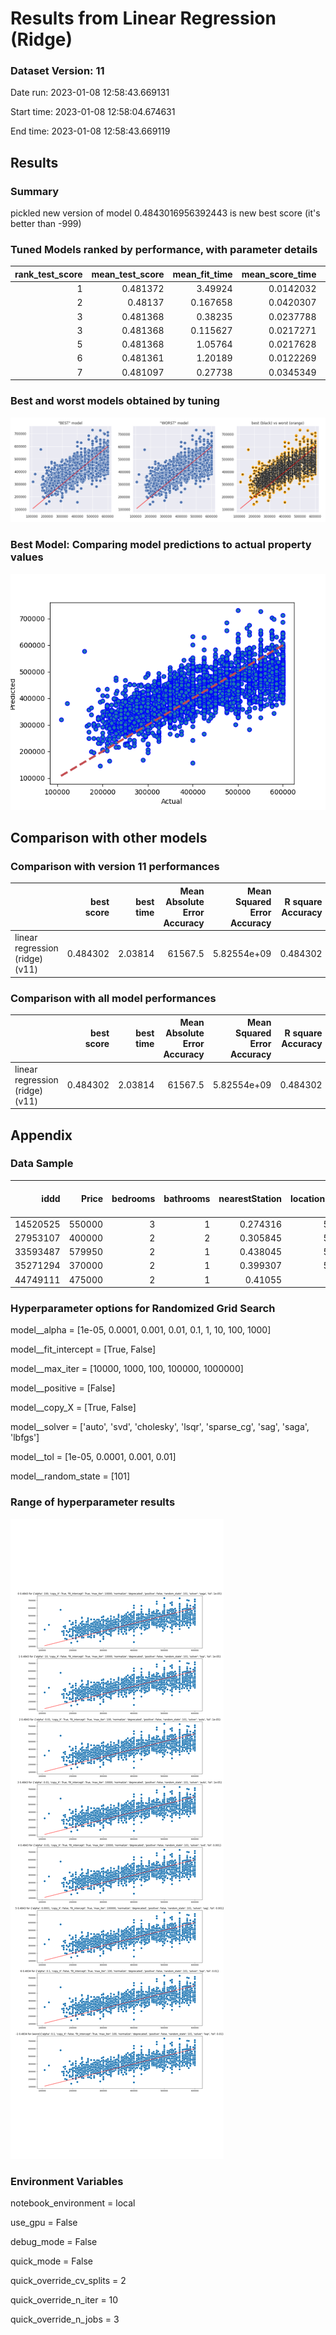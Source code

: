 # Results from Linear Regression (Ridge)
### Dataset Version: 11
Date run: 2023-01-08 12:58:43.669131

Start time: 2023-01-08 12:58:04.674631

End time: 2023-01-08 12:58:43.669119

## Results
### Summary
pickled new version of model
0.4843016956392443 is new best score (it's better than -999)

### Tuned Models ranked by performance, with parameter details
|   rank_test_score |   mean_test_score |   mean_fit_time |   mean_score_time |   param_model__tol | param_model__solver   |   param_model__random_state | param_model__positive   |   param_model__max_iter | param_model__fit_intercept   | param_model__copy_X   |   param_model__alpha | params2                                      |
|------------------:|------------------:|----------------:|------------------:|-------------------:|:----------------------|----------------------------:|:------------------------|------------------------:|:-----------------------------|:----------------------|---------------------:|:---------------------------------------------|
|                 1 |          0.481372 |        3.49924  |         0.0142032 |              1e-05 | saga                  |                         101 | False                   |                   10000 | True                         | True                  |             100      | 1e-05/saga/101/False/10000/True/True/100     |
|                 2 |          0.48137  |        0.167658 |         0.0420307 |              1e-05 | lsqr                  |                         101 | False                   |                   10000 | True                         | False                 |              10      | 1e-05/lsqr/101/False/10000/True/False/10     |
|                 3 |          0.481368 |        0.38235  |         0.0237788 |              1e-05 | auto                  |                         101 | False                   |                     100 | True                         | True                  |               0.01   | 1e-05/auto/101/False/100/True/True/0.01      |
|                 3 |          0.481368 |        0.115627 |         0.0217271 |              1e-05 | auto                  |                         101 | False                   |                   10000 | True                         | True                  |               0.01   | 1e-05/auto/101/False/10000/True/True/0.01    |
|                 5 |          0.481368 |        1.05764  |         0.0217628 |              0.001 | svd                   |                         101 | False                   |                   10000 | True                         | True                  |               0.01   | 0.001/svd/101/False/10000/True/True/0.01     |
|                 6 |          0.481361 |        1.20189  |         0.0122269 |              0.001 | sag                   |                         101 | False                   |                  100000 | True                         | False                 |               0.0001 | 0.001/sag/101/False/100000/True/False/0.0001 |
|                 7 |          0.481097 |        0.27738  |         0.0345349 |              0.01  | lsqr                  |                         101 | False                   |                     100 | True                         | False                 |               0.1    | 0.01/lsqr/101/False/100/True/False/0.1       |
### Best and worst models obtained by tuning
![detail](../artifacts/linear_regression__ridge___v11__best_and_worst.png)
### Best Model: Comparing model predictions to actual property values
![detail](../artifacts/linear_regression__ridge___v11__best_model_correlation.png)
## Comparison with other models
### Comparison with version 11 performances
|                                 |   best score |   best time |   Mean Absolute Error Accuracy |   Mean Squared Error Accuracy |   R square Accuracy |   Root Mean Squared Error | best run date              | best method   |
|:--------------------------------|-------------:|------------:|-------------------------------:|------------------------------:|--------------------:|--------------------------:|:---------------------------|:--------------|
| linear regression (ridge) (v11) |     0.484302 |     2.03814 |                        61567.5 |                   5.82554e+09 |            0.484302 |                   76325.2 | 2023-01-08 12:58:43.144331 | random search |
### Comparison with all model performances
|                                 |   best score |   best time |   Mean Absolute Error Accuracy |   Mean Squared Error Accuracy |   R square Accuracy |   Root Mean Squared Error | best run date              | best method   |
|:--------------------------------|-------------:|------------:|-------------------------------:|------------------------------:|--------------------:|--------------------------:|:---------------------------|:--------------|
| linear regression (ridge) (v11) |     0.484302 |     2.03814 |                        61567.5 |                   5.82554e+09 |            0.484302 |                   76325.2 | 2023-01-08 12:58:43.144331 | random search |
## Appendix
### Data Sample
|     iddd |   Price |   bedrooms |   bathrooms |   nearestStation |   location.latitude |   location.longitude |   latitude_deviation |   longitude_deviation | tenure.tenureType   |   feature__1 bedroom |   feature__2 bedrooms |   feature__2 double bedrooms |   feature__allocated parking |   feature__allocated parking space |   feature__balcony |   feature__bathroom |   feature__chain free |   feature__close to local amenities |   feature__communal garden |   feature__communal gardens |   feature__double bedroom |   feature__double glazed |   feature__double glazing |   feature__epc rating c |   feature__epc rating d |   feature__excellent location |   feature__excellent transport links |   feature__family bathroom |   feature__first floor |   feature__fitted kitchen |   feature__garage |   feature__garden |   feature__gas central heating |   feature__great location |   feature__ground floor |   feature__kitchen |   feature__leasehold |   feature__long lease |   feature__modern bathroom |   feature__modern kitchen |   feature__no chain |   feature__no onward chain |   feature__off street parking |   feature__one bedroom |   feature__one double bedroom |   feature__parking |   feature__private balcony |   feature__private garden |   feature__private rear garden |   feature__reception room |   feature__separate kitchen |   feature__share of freehold |   feature__three bedrooms |   feature__three double bedrooms |   feature__top floor |   feature__two bathrooms |   feature__two bedrooms |   feature__two double bedrooms |   feature__two reception rooms |   feature__2__garden |   feature__2__central heating |   feature__2__parking |   feature__2__off road |   feature__2__shower |   feature__2__cavity wall insulation |   feature__2__wall insulation |   feature__2__insulation |   feature__2__insulat |   feature__2__dining room |   feature__2__garage |   feature__2__en-suite |   feature__2__en suite |   feature__2__penthouse |   feature__2__balcony |   feature__2__double-glazing |   feature__2__double glazing |   feature__2__off-road parking |   feature__2__security |   feature__2__patio |   feature__2__underfloor heating |   feature__2__marble |
|---------:|--------:|-----------:|------------:|-----------------:|--------------------:|---------------------:|---------------------:|----------------------:|:--------------------|---------------------:|----------------------:|-----------------------------:|-----------------------------:|-----------------------------------:|-------------------:|--------------------:|----------------------:|------------------------------------:|---------------------------:|----------------------------:|--------------------------:|-------------------------:|--------------------------:|------------------------:|------------------------:|------------------------------:|-------------------------------------:|---------------------------:|-----------------------:|--------------------------:|------------------:|------------------:|-------------------------------:|--------------------------:|------------------------:|-------------------:|---------------------:|----------------------:|---------------------------:|--------------------------:|--------------------:|---------------------------:|------------------------------:|-----------------------:|------------------------------:|-------------------:|---------------------------:|--------------------------:|-------------------------------:|--------------------------:|----------------------------:|-----------------------------:|--------------------------:|---------------------------------:|---------------------:|-------------------------:|------------------------:|-------------------------------:|-------------------------------:|---------------------:|------------------------------:|----------------------:|-----------------------:|---------------------:|-------------------------------------:|------------------------------:|-------------------------:|----------------------:|--------------------------:|---------------------:|-----------------------:|-----------------------:|------------------------:|----------------------:|-----------------------------:|-----------------------------:|-------------------------------:|-----------------------:|--------------------:|---------------------------------:|---------------------:|
| 14520525 |  550000 |          3 |           1 |         0.274316 |             51.5299 |            -0.20702  |             0.03023  |              0.1026   | LEASEHOLD           |                    0 |                     0 |                            0 |                            0 |                                  0 |                  0 |                   0 |                     0 |                                   0 |                          0 |                           0 |                         0 |                        0 |                         0 |                       0 |                       0 |                             0 |                                    0 |                          0 |                      0 |                         0 |                 0 |                 0 |                              0 |                         0 |                       0 |                  0 |                    1 |                     0 |                          0 |                         0 |                   0 |                          0 |                             0 |                      0 |                             0 |                  0 |                          1 |                         0 |                              0 |                         0 |                           1 |                            0 |                         0 |                                0 |                    0 |                        0 |                       0 |                              0 |                              0 |                    0 |                             0 |                     0 |                      0 |                    0 |                                    0 |                             0 |                        0 |                     0 |                         0 |                    0 |                      0 |                      0 |                       0 |                     1 |                            0 |                            0 |                              0 |                      0 |                   0 |                                0 |                    0 |
| 27953107 |  400000 |          2 |           2 |         0.305845 |             51.5494 |            -0.4826   |             0.04967  |              0.37818  | LEASEHOLD           |                    0 |                     0 |                            0 |                            1 |                                  0 |                  1 |                   0 |                     0 |                                   0 |                          0 |                           0 |                         0 |                        0 |                         0 |                       0 |                       0 |                             0 |                                    0 |                          1 |                      0 |                         0 |                 0 |                 0 |                              0 |                         0 |                       0 |                  0 |                    0 |                     0 |                          0 |                         0 |                   0 |                          0 |                             0 |                      0 |                             0 |                  0 |                          0 |                         0 |                              0 |                         0 |                           0 |                            0 |                         0 |                                0 |                    1 |                        0 |                       0 |                              1 |                              0 |                    0 |                             0 |                     1 |                      0 |                    0 |                                    0 |                             0 |                        0 |                     0 |                         0 |                    0 |                      1 |                      0 |                       0 |                     1 |                            0 |                            0 |                              0 |                      0 |                   0 |                                0 |                    0 |
| 33593487 |  579950 |          2 |           1 |         0.438045 |             51.4472 |            -0.33877  |             0.05254  |              0.23435  | FREEHOLD            |                    0 |                     0 |                            1 |                            0 |                                  0 |                  0 |                   0 |                     0 |                                   0 |                          0 |                           0 |                         0 |                        0 |                         0 |                       0 |                       0 |                             0 |                                    0 |                          0 |                      0 |                         0 |                 0 |                 0 |                              0 |                         0 |                       0 |                  0 |                    0 |                     0 |                          0 |                         0 |                   0 |                          1 |                             0 |                      0 |                             0 |                  0 |                          0 |                         0 |                              0 |                         0 |                           0 |                            0 |                         0 |                                0 |                    0 |                        0 |                       0 |                              0 |                              0 |                    1 |                             0 |                     0 |                      0 |                    0 |                                    0 |                             0 |                        0 |                     0 |                         1 |                    0 |                      0 |                      0 |                       0 |                     0 |                            0 |                            0 |                              0 |                      0 |                   0 |                                0 |                    0 |
| 35271294 |  370000 |          2 |           1 |         0.399307 |             51.4496 |            -0.140154 |             0.050152 |              0.035734 | LEASEHOLD           |                    0 |                     0 |                            0 |                            0 |                                  0 |                  1 |                   0 |                     0 |                                   0 |                          0 |                           0 |                         0 |                        0 |                         1 |                       0 |                       0 |                             0 |                                    0 |                          0 |                      0 |                         0 |                 0 |                 0 |                              0 |                         1 |                       0 |                  0 |                    0 |                     0 |                          0 |                         0 |                   0 |                          0 |                             0 |                      0 |                             0 |                  0 |                          0 |                         0 |                              0 |                         0 |                           0 |                            0 |                         0 |                                0 |                    0 |                        0 |                       0 |                              0 |                              0 |                    0 |                             0 |                     0 |                      0 |                    0 |                                    0 |                             0 |                        0 |                     0 |                         0 |                    0 |                      0 |                      0 |                       0 |                     1 |                            0 |                            1 |                              0 |                      0 |                   0 |                                0 |                    0 |
| 44749111 |  475000 |          2 |           1 |         0.41055  |             51.37   |            -0.21241  |             0.12967  |              0.10799  | FREEHOLD            |                    0 |                     0 |                            0 |                            0 |                                  0 |                  0 |                   0 |                     0 |                                   0 |                          0 |                           0 |                         0 |                        0 |                         0 |                       0 |                       0 |                             0 |                                    0 |                          0 |                      0 |                         1 |                 0 |                 0 |                              0 |                         0 |                       0 |                  0 |                    0 |                     0 |                          0 |                         0 |                   0 |                          0 |                             0 |                      0 |                             0 |                  0 |                          0 |                         0 |                              0 |                         0 |                           0 |                            0 |                         0 |                                0 |                    0 |                        0 |                       0 |                              0 |                              0 |                    1 |                             0 |                     0 |                      0 |                    1 |                                    0 |                             0 |                        0 |                     0 |                         0 |                    0 |                      0 |                      0 |                       0 |                     0 |                            0 |                            1 |                              0 |                      0 |                   0 |                                0 |                    0 |
### Hyperparameter options for Randomized Grid Search
model__alpha = [1e-05, 0.0001, 0.001, 0.01, 0.1, 1, 10, 100, 1000]

model__fit_intercept = [True, False]

model__max_iter = [10000, 1000, 100, 100000, 1000000]

model__positive = [False]

model__copy_X = [True, False]

model__solver = ['auto', 'svd', 'cholesky', 'lsqr', 'sparse_cg', 'sag', 'saga', 'lbfgs']

model__tol = [1e-05, 0.0001, 0.001, 0.01]

model__random_state = [101]

### Range of hyperparameter results
![detail](../artifacts/linear_regression__ridge___v11__evolution_of_models_fig.png)
### Environment Variables
notebook_environment = local

use_gpu = False

debug_mode = False

quick_mode = False

quick_override_cv_splits = 2

quick_override_n_iter = 10

quick_override_n_jobs = 3

